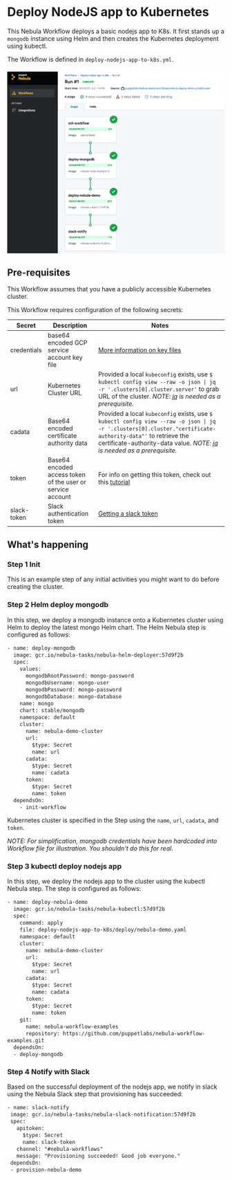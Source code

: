 # Deploy NodeJS app to Kubernetes

This Nebula Workflow deploys a basic nodejs app to K8s. It first stands up a `mongodb` instance using Helm and then creates the Kubernetes deployment using kubectl. 

The Workflow is defined in `deploy-nodejs-app-to-k8s.yml`.

<h4 align="center"><img src="../media/deploy-nodejs-app-to-k8s.png" alt="Deploy Nodejs App to K8s Workflow"></h4>

## Pre-requisites
This Workflow assumes that you have a publicly accessible Kubernetes cluster. 

This Workflow requires configuration of the following secrets:

| Secret        | Description   | Notes   | 
| ------------- | ------------- | ------- |
| credentials   | base64 encoded GCP service account key file  | [More information on key files](https://cloud.google.com/iam/docs/creating-managing-service-account-keys) |
| url           | Kubernetes Cluster URL | Provided a local `kubeconfig` exists, use `$ kubectl config view --raw -o json \| jq -r '.clusters[0].cluster.server'` to grab URL of the cluster. *NOTE: [jq](https://stedolan.github.io/jq/) is needed as a prerequisite.* |
| cadata        | Base64 encoded certificate authority data | Provided a local `kubeconfig` exists, use `$ kubectl config view --raw -o json \| jq -r '.clusters[0].cluster."certificate-authority-data"'` to retrieve the certificate-authority-data value. *NOTE: [jq](https://stedolan.github.io/jq/) is needed as a prerequisite.* |
| token         | Base64 encoded access token of the user or service account | For info on getting this token, check out this [tutorial](https://gist.github.com/kenazk/cfce793d7ec29b876acaf3d629c3345c)|
| slack-token   | Slack authentication token | [Getting a slack token](https://get.slack.help/hc/en-us/articles/215770388-Create-and-regenerate-API-tokens) |

## What's happening

### Step 1 Init
This is an example step of any initial activities you might want to do before creating the cluster.

### Step 2 Helm deploy mongodb
In this step, we deploy a mongodb instance onto a Kubernetes cluster using Helm to deploy the latest mongo Helm chart. The Helm Nebula step is configured as follows: 
```
- name: deploy-mongodb
  image: gcr.io/nebula-tasks/nebula-helm-deployer:57d9f2b
  spec:
    values:
      mongodbRootPassword: mongo-password
      mongodbUsername: mongo-user
      mongodbPassword: mongo-password
      mongodbDatabase: mongo-database
    name: mongo
    chart: stable/mongodb
    namespace: default
    cluster:
      name: nebula-demo-cluster
      url:
        $type: Secret
        name: url
      cadata:
        $type: Secret
        name: cadata
      token:
        $type: Secret
        name: token
  dependsOn:
    - init-workflow
```
Kubernetes cluster is specified in the Step using the `name`, `url`, `cadata`, and `token`. 

*NOTE: For simplification, mongodb credentials have been hardcoded into Workflow file for illustration. You shouldn't do this for real.* 

### Step 3 kubectl deploy nodejs app
In this step, we deploy the nodejs app to the cluster using the kubectl Nebula step. The step is configured as follows: 
```
- name: deploy-nebula-demo
  image: gcr.io/nebula-tasks/nebula-kubectl:57d9f2b
  spec:
    command: apply
    file: deploy-nodejs-app-to-k8s/deploy/nebula-demo.yaml
    namespace: default
    cluster:
      name: nebula-demo-cluster
      url:
        $type: Secret
        name: url
      cadata:
        $type: Secret
        name: cadata
      token:
        $type: Secret
        name: token
    git:
      name: nebula-workflow-examples
      repository: https://github.com/puppetlabs/nebula-workflow-examples.git
  dependsOn:
  - deploy-mongodb
  ```
 
 ### Step 4 Notify with Slack
 Based on the successful deployment of the nodejs app, we notify in slack using the Nebula Slack step that provisioning has succeeded: 
 ```
 - name: slack-notify
  image: gcr.io/nebula-tasks/nebula-slack-notification:57d9f2b
  spec:
    apitoken:
      $type: Secret
      name: slack-token
    channel: "#nebula-workflows"
    message: "Provisioning succeeded! Good job everyone."
  dependsOn:
  - provision-nebula-demo
  ```
